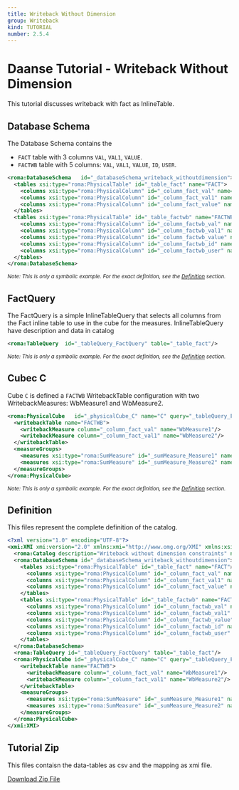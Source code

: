 ```yaml
---
title: Writeback Without Dimension
group: Writeback
kind: TUTORIAL
number: 2.5.4
---
```

# Daanse Tutorial - Writeback Without Dimension

This tutorial discusses writeback with fact as InlineTable.


## Database Schema

The Database Schema contains the
- `FACT` table with 3 columns `VAL`, `VAL1`, `VALUE`.
- `FACTWB` table with 5 columns: `VAL`, `VAL1`, `VALUE`, `ID`, `USER`.


```xml
<roma:DatabaseSchema   id="_databaseSchema_writeback_withoutdimension">
  <tables xsi:type="roma:PhysicalTable" id="_table_fact" name="FACT">
    <columns xsi:type="roma:PhysicalColumn" id="_column_fact_val" name="VAL" type="Integer"/>
    <columns xsi:type="roma:PhysicalColumn" id="_column_fact_val1" name="VAL1" type="Integer"/>
    <columns xsi:type="roma:PhysicalColumn" id="_column_fact_value" name="VALUE" columnSize="100"/>
  </tables>
  <tables xsi:type="roma:PhysicalTable" id="_table_factwb" name="FACTWB">
    <columns xsi:type="roma:PhysicalColumn" id="_column_factwb_val" name="VAL" type="Integer"/>
    <columns xsi:type="roma:PhysicalColumn" id="_column_factwb_val1" name="VAL1" type="Integer"/>
    <columns xsi:type="roma:PhysicalColumn" id="_column_factwb_value" name="VALUE" columnSize="100"/>
    <columns xsi:type="roma:PhysicalColumn" id="_column_factwb_id" name="ID" columnSize="100"/>
    <columns xsi:type="roma:PhysicalColumn" id="_column_factwb_user" name="USER" columnSize="100"/>
  </tables>
</roma:DatabaseSchema>

```
*<small>Note: This is only a symbolic example. For the exact definition, see the [Definition](#definition) section.</small>*
## FactQuery

The FactQuery is a simple InlineTableQuery that selects all columns from the Fact inline table to use in the cube for the measures. InlineTableQuery have description and data in catalog


```xml
<roma:TableQuery  id="_tableQuery_FactQuery" table="_table_fact"/>

```
*<small>Note: This is only a symbolic example. For the exact definition, see the [Definition](#definition) section.</small>*
## Cubec C 

Cube `C` is defined a `FACTWB` WritebackTable configuration with two WritebackMeasures: WbMeasure1 and WbMeasure2.


```xml
<roma:PhysicalCube   id="_physicalCube_C" name="C" query="_tableQuery_FactQuery">
  <writebackTable name="FACTWB">
    <writebackMeasure column="_column_fact_val" name="WbMeasure1"/>
    <writebackMeasure column="_column_fact_val1" name="WbMeasure2"/>
  </writebackTable>
  <measureGroups>
    <measures xsi:type="roma:SumMeasure" id="_sumMeasure_Measure1" name="Measure1" column="_column_fact_val"/>
    <measures xsi:type="roma:SumMeasure" id="_sumMeasure_Measure2" name="Measure2" column="_column_fact_val1"/>
  </measureGroups>
</roma:PhysicalCube>

```
*<small>Note: This is only a symbolic example. For the exact definition, see the [Definition](#definition) section.</small>*

## Definition

This files represent the complete definition of the catalog.

```xml
<?xml version="1.0" encoding="UTF-8"?>
<xmi:XMI xmi:version="2.0" xmlns:xmi="http://www.omg.org/XMI" xmlns:xsi="http://www.w3.org/2001/XMLSchema-instance" xmlns:roma="https://www.daanse.org/spec/org.eclipse.daanse.rolap.mapping">
  <roma:Catalog description="Writeback without dimension constraints" name="Daanse Tutorial - Writeback Without Dimension" cubes="_physicalCube_C" dbschemas="_databaseSchema_writeback_withoutdimension"/>
  <roma:DatabaseSchema id="_databaseSchema_writeback_withoutdimension">
    <tables xsi:type="roma:PhysicalTable" id="_table_fact" name="FACT">
      <columns xsi:type="roma:PhysicalColumn" id="_column_fact_val" name="VAL" type="Integer"/>
      <columns xsi:type="roma:PhysicalColumn" id="_column_fact_val1" name="VAL1" type="Integer"/>
      <columns xsi:type="roma:PhysicalColumn" id="_column_fact_value" name="VALUE" columnSize="100"/>
    </tables>
    <tables xsi:type="roma:PhysicalTable" id="_table_factwb" name="FACTWB">
      <columns xsi:type="roma:PhysicalColumn" id="_column_factwb_val" name="VAL" type="Integer"/>
      <columns xsi:type="roma:PhysicalColumn" id="_column_factwb_val1" name="VAL1" type="Integer"/>
      <columns xsi:type="roma:PhysicalColumn" id="_column_factwb_value" name="VALUE" columnSize="100"/>
      <columns xsi:type="roma:PhysicalColumn" id="_column_factwb_id" name="ID" columnSize="100"/>
      <columns xsi:type="roma:PhysicalColumn" id="_column_factwb_user" name="USER" columnSize="100"/>
    </tables>
  </roma:DatabaseSchema>
  <roma:TableQuery id="_tableQuery_FactQuery" table="_table_fact"/>
  <roma:PhysicalCube id="_physicalCube_C" name="C" query="_tableQuery_FactQuery">
    <writebackTable name="FACTWB">
      <writebackMeasure column="_column_fact_val" name="WbMeasure1"/>
      <writebackMeasure column="_column_fact_val1" name="WbMeasure2"/>
    </writebackTable>
    <measureGroups>
      <measures xsi:type="roma:SumMeasure" id="_sumMeasure_Measure1" name="Measure1" column="_column_fact_val"/>
      <measures xsi:type="roma:SumMeasure" id="_sumMeasure_Measure2" name="Measure2" column="_column_fact_val1"/>
    </measureGroups>
  </roma:PhysicalCube>
</xmi:XMI>

```



## Tutorial Zip
This files contaisn the data-tables as csv and the mapping as xmi file.

<a href="./zip/tutorial.writeback.withoutdimension.zip" download>Download Zip File</a>
